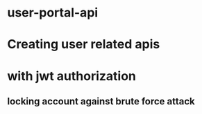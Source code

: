 # user-portal-api

# Creating user related apis

# with jwt authorization

## locking account against brute force attack
